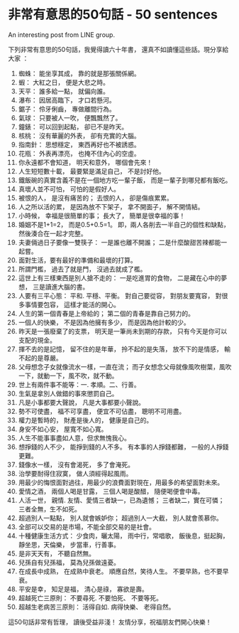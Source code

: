 # 非常有意思的50句話 - 50 sentences

An interesting post from LINE group.

下列非常有意思的50句話，我覺得讀六十年書， 還真不如讀懂這些話。現分享給大家 ：

1. 蜘蛛： 能坐享其成， 靠的就是那張關係網。
2. 蝦： 大紅之日， 便是大悲之時。
3. 天平： 誰多給一點， 就偏向誰。
4. 瀑布： 因居高臨下， 才口若懸河。
5. 鋸子： 伶牙俐齒， 專做離間行為。
6. 氣球： 只要被人一吹， 便飄飄然了。
7. 鐘錶： 可以回到起點， 卻已不是昨天。
8. 核桃： 沒有華麗的外表， 卻有充實的大腦。
9. 指南針： 思想穩定， 東西再好也不被誘惑。
10. 花瓶： 外表再漂亮， 也掩不住內心的空虛。
11. 你永遠都不會知道， 明天和意外， 哪個會先來！
12. 人生短短數十載， 最要緊是滿足自己， 不是討好他。
13. 鐵飯碗的真實含義不是在一個地方吃一輩子飯， 而是一輩子到哪兒都有飯吃。
14. 真壞人並不可怕， 可怕的是假好人。
15. 被恨的人， 是沒有痛苦的； 去恨的人， 卻是傷痕累累。
16. 人之所以活的累， 是因為放不下架子， 拿不開面子， 解不開情結。
17. 小時候， 幸福是很簡單的事； 長大了， 簡單是很幸福的事！
18. 婚姻不是1+1=2， 而是0.5+0.5=1。 即，兩人各削去一半自己的個性和缺點， 然後湊合在一起才完整。
19. 夫妻倆過日子要像一雙筷子： 一是誰也離不開誰； 二是什麼酸甜苦辣都能一起嘗。
20. 面對生活，要有最好的準備和最壞的打算。
21. 所謂門檻， 過去了就是門， 沒過去就成了檻。
22. 這世上有三樣東西是別人搶不走的： 一是吃進胃的食物， 二是藏在心中的夢想， 三是讀進大腦的書。
23. 人要有三平心態： 平和. 平穩、平衡。 對自己要從容， 對朋友要寬容， 對很多事情要包容， 這樣才能活的開心。
24. 人生的第一個青春是上帝給的； 第二個的青春是靠自己努力的。
25. 一個人的快樂， 不是因為他擁有多少， 而是因為他計較的少。
26. 昨天是一張廢棄了的支票， 明天是一筆尚未到期的存款， 只有今天是你可以支配的現金。
27. 揮不去的是記憶， 留不住的是年華， 拎不起的是失落， 放不下的是情感， 輸不起的是尊嚴。
28. 父母想念子女就像流水一樣，一直在流； 而子女想念父母就像風吹樹葉，風吹一下，就動一下，風不吹，就不動。
29. 世上有兩件事不能等：一. 孝順。二、行善。
30. 生氣是拿別人做錯的事來懲罰自己。
31. 凡是小事都要大聲說， 凡是大事都要小聲說。
32. 勢不可使盡， 福不可享盡， 便宜不可佔盡， 聰明不可用盡。
33. 權力是暫時的， 財產是後人的， 健康是自己的。
34. 身安不如心安， 屋寬不如心寬。
35. 人生不能事事盡如人意，但求無愧我心。
36. 想掙錢的人不少， 能掙到錢的人不多。 有本事的人掙錢都難， 一般的人掙錢更難。
37. 錢像水一樣， 沒有會渴死， 多了會淹死。
38. 治學要耐得住寂寞， 做人須經得起風雨。
39. 用最少的悔恨面對過往，用最少的浪費面對現在，用最多的希望面對未來。
40. 愛情之酒， 兩個人喝是甘露， 三個人喝是酸醋， 隨便喝便會中毒。
41. 人活一世， 親情. 友情、愛情三者缺一，已為遺憾； 三者缺二，實在可憐； 三者全無，生不如死。
42. 超過別人一點點， 別人就會嫉妒你； 超過別人一大截， 別人就會羨慕你。
43. 全部可以交易的是市場，不能全部交易的是社會。
44. 十種健康生活方式： 少食肉，曬太陽， 雨中行，常唱歌， 飯後息，挺起胸， 靜坐思，天倫樂， 步當車，行善事。
45. 是非天天有， 不聽自然無。
46. 兒孫自有兒孫福， 莫為兒孫做遠憂。
47. 在成長中成熟， 在成熟中衰老。 順應自然，笑待人生。 不要早熟，也不要早衰。
48. 平安是幸， 知足是福， 清心是祿， 寡欲是壽。
49. 超越死亡三原則： 不要尋死.  不要怕死、 不要等死。
50. 超越生老病苦三原則： 活得自如.  病得快樂、 老得自然。

這50句話非常有哲理， 讀後受益非淺！
友情分享，祝福朋友們開心快樂！

